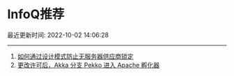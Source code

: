# InfoQ推荐

最近更新时间: 2022-10-02 14:06:28

--- 
1. [如何通过设计模式防止无服务器供应商锁定](https://www.infoq.cn/article/DUDJGsUh1bWL5yaxWRt1) 
2. [更改许可后，Akka 分支 Pekko 进入 Apache 孵化器](https://www.infoq.cn/article/tUAqmIjjqEKk0rciXqjW) 
